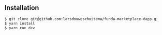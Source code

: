 ## Installation
```bash
$ git clone git@github.com:larsdouweschuitema/funda-marketplace-dapp.git
$ yarn install
$ yarn run dev
```